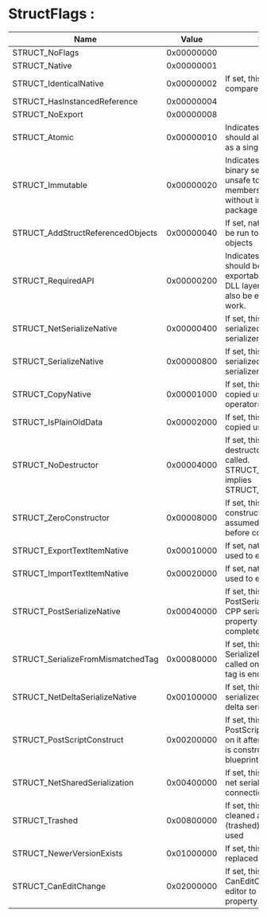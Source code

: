 # StructFlags :
| Name                              | Value      | Description                                                  | USTRUCT                                                      |
| --------------------------------- | ---------- | ------------------------------------------------------------ | ------------------------------------------------------------ |
| STRUCT_NoFlags                    | 0x00000000 |                                                              |                                                              |
| STRUCT_Native                     | 0x00000001 |                                                              |                                                              |
| STRUCT_IdenticalNative            | 0x00000002 | If set, this struct will be compared using native code       |                                                              |
| STRUCT_HasInstancedReference      | 0x00000004 |                                                              |                                                              |
| STRUCT_NoExport                   | 0x00000008 |                                                              |                                                              |
| STRUCT_Atomic                     | 0x00000010 | Indicates that this struct should always be serialized as a single unit | [Atomic](#Specifier_USTRUCT_UHT_Atomic)          |
| STRUCT_Immutable                  | 0x00000020 | Indicates that this struct uses binary serialization; it is unsafe to add/remove members from this struct without incrementing the package version | [immutable](#Specifier_USTRUCT_Serialization_immutable) |
| STRUCT_AddStructReferencedObjects | 0x00000040 | If set, native code needs to be run to find referenced objects |                                                              |
| STRUCT_RequiredAPI                | 0x00000200 | Indicates that this struct should be exportable/importable at the DLL layer. Base structs must also be exportable for this to work. |                                                              |
| STRUCT_NetSerializeNative         | 0x00000400 | If set, this struct will be serialized using the CPP net serializer |                                                              |
| STRUCT_SerializeNative            | 0x00000800 | If set, this struct will be serialized using the CPP serializer |                                                              |
| STRUCT_CopyNative                 | 0x00001000 | If set, this struct will be copied using the CPP operator=   |                                                              |
| STRUCT_IsPlainOldData             | 0x00002000 | If set, this struct will be copied using memcpy              |                                                              |
| STRUCT_NoDestructor               | 0x00004000 | If set, this struct has no destructor and non will be called. STRUCT_IsPlainOldData implies STRUCT_NoDestructor |                                                              |
| STRUCT_ZeroConstructor            | 0x00008000 | If set, this struct will not be constructed because it is assumed that memory is zero before construction. |                                                              |
| STRUCT_ExportTextItemNative       | 0x00010000 | If set, native code will be used to export text              |                                                              |
| STRUCT_ImportTextItemNative       | 0x00020000 | If set, native code will be used to export text              |                                                              |
| STRUCT_PostSerializeNative        | 0x00040000 | If set, this struct will have PostSerialize called on it after CPP serializer or tagged property serialization is complete |                                                              |
| STRUCT_SerializeFromMismatchedTag | 0x00080000 | If set, this struct will have SerializeFromMismatchedTag called on it if a mismatched tag is encountered. |                                                              |
| STRUCT_NetDeltaSerializeNative    | 0x00100000 | If set, this struct will be serialized using the CPP net delta serializer |                                                              |
| STRUCT_PostScriptConstruct        | 0x00200000 | If set, this struct will be have PostScriptConstruct called on it after a temporary object is constructed in a running blueprint |                                                              |
| STRUCT_NetSharedSerialization     | 0x00400000 | If set, this struct can share net serialization state across connections |                                                              |
| STRUCT_Trashed                    | 0x00800000 | If set, this struct has been cleaned and sanitized (trashed) and should not be used |                                                              |
| STRUCT_NewerVersionExists         | 0x01000000 | If set, this structure has been replaced via reinstancing    |                                                              |
| STRUCT_CanEditChange              | 0x02000000 | If set, this struct will have CanEditChange on it in the editor to determine if a child property can be edited |                                                              |